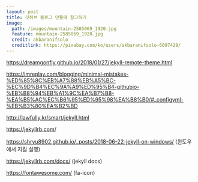 ```yaml
---
layout: post
title: 깃허브 블로그 만들때 참고하기
image:
  path: /images/mountain-2585069_1920.jpg
  feature: mountain-2585069_1920.jpg
  credit: akbaranifsolo
  creditlink: https://pixabay.com/ko/users/akbaranifsolo-6097429/
---
```

<a href="https://dreamgonfly.github.io/2018/01/27/jekyll-remote-theme.html">https://dreamgonfly.github.io/2018/01/27/jekyll-remote-theme.html</a>

https://imreplay.com/blogging/minimal-mistakes-%ED%85%8C%EB%A7%88%EB%A5%BC-%EC%9D%B4%EC%9A%A9%ED%95%B4-githubio-%EB%B8%94%EB%A1%9C%EA%B7%B8-%EA%B5%AC%EC%B6%95%ED%95%98%EA%B8%B0/#_configyml-%EB%B3%80%EA%B2%BD

http://lawfully.kr/smart/jekyll.html

https://jekyllrb.com/

https://shryu8902.github.io/_posts/2018-06-22-jekyll-on-windows/ (윈도우에서 지킬 실행)

https://jekyllrb.com/docs/ (jekyll docs)

https://fontawesome.com/ (fa-icon)
